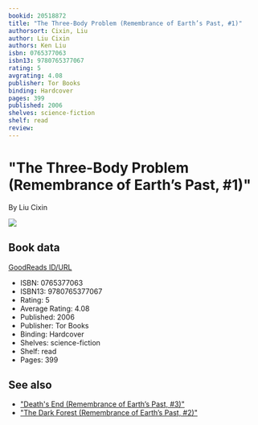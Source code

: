 ```yaml
---
bookid: 20518872
title: "The Three-Body Problem (Remembrance of Earth’s Past, #1)"
authorsort: Cixin, Liu
author: Liu Cixin
authors: Ken Liu
isbn: 0765377063
isbn13: 9780765377067
rating: 5
avgrating: 4.08
publisher: Tor Books
binding: Hardcover
pages: 399
published: 2006
shelves: science-fiction
shelf: read
review: 
---
```


# "The Three-Body Problem (Remembrance of Earth’s Past, #1)"

By Liu Cixin

![](https://i.gr-assets.com/images/S/compressed.photo.goodreads.com/books/1415428227l/20518872.jpg)

## Book data

[GoodReads ID/URL](https://www.goodreads.com/book/show/20518872)

- ISBN: 0765377063
- ISBN13: 9780765377067
- Rating: 5
- Average Rating: 4.08
- Published: 2006
- Publisher: Tor Books
- Binding: Hardcover
- Shelves: science-fiction
- Shelf: read
- Pages: 399


## See also

- ["Death's End (Remembrance of Earth’s Past, #3)"](Deaths_End_Remembrance_of_Earth’s_Past__3.md)
- ["The Dark Forest (Remembrance of Earth’s Past, #2)"](The_Dark_Forest_Remembrance_of_Earth’s_Past__2.md)
